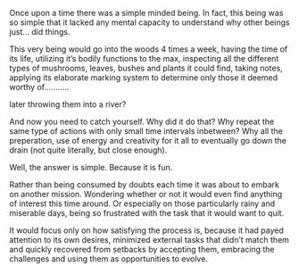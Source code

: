 Once upon a time there was a simple minded being. In fact, this being was so simple that it lacked any mental capacity to understand why other beings just… did things.

This very being would go into the woods 4 times a week, having the time of its life, utilizing it’s bodily functions to the max, inspecting all the different types of mushrooms, leaves, bushes and plants it could find, taking notes, applying its elaborate marking system to determine only those it deemed worthy of………..

later throwing them into a river?

And now you need to catch yourself. Why did it do that? Why repeat the same type of actions with only small time intervals inbetween? Why all the preperation, use of energy and creativity for it all to eventually go down the drain (not quite literally, but close enough).

Well, the answer is simple. Because it is fun.

Rather than being consumed by doubts each time it was about to embark on another mission. Wondering whether or not it would even find anything of interest this time around. Or especially on those particularly rainy and miserable days, being so frustrated with the task that it would want to quit.

It would focus only on how satisfying the process is, because it had payed attention to its own desires, minimized external tasks that didn’t match them and quickly recovered from setbacks by accepting them, embracing the challenges and using them as opportunities to evolve.

